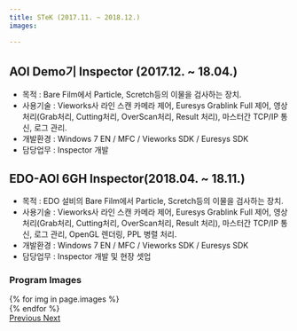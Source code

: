 ```yaml
---
title: STeK (2017.11. ~ 2018.12.)
images:

---
```

## AOI Demo기 Inspector (2017.12. ~ 18.04.)
- 목적 : Bare Film에서 Particle, Scretch등의 이물을 검사하는 장치.
- 사용기술 : Vieworks사 라인 스캔 카메라 제어, Euresys Grablink Full 제어, 영상 처리(Grab처리, Cutting처리, OverScan처리, Result 처리), 마스터간 TCP/IP 통신, 로그 관리.
- 개발환경 : Windows 7 EN / MFC / Vieworks SDK / Euresys SDK
- 담당업무 : Inspector 개발

## EDO-AOI 6GH Inspector(2018.04. ~ 18.11.)
- 목적 : EDO 설비의 Bare Film에서 Particle, Scretch등의 이물을 검사하는 장치.
- 사용기술 : Vieworks사 라인 스캔 카메라 제어, Euresys Grablink Full 제어, 영상 처리(Grab처리, Cutting처리, OverScan처리, Result 처리), 마스터간 TCP/IP 통신, 로그 관리, OpenGL 렌더링, PPL 병렬 처리.
- 개발환경 : Windows 7 EN / MFC / Vieworks SDK / Euresys SDK
- 담당업무 : Inspector 개발 및 현장 셋업
  
### Program Images

<div id="carouselExampleControls" class="carousel slide mb-4" data-ride="carousel">
    <div class="carousel-inner">
        {% for img in page.images %}
            <div class="carousel-item {% if forloop.first %}active{% endif %}">
                <img src="{{ img }}" class="d-block w-100" alt="">
            </div>
        {% endfor %}
    </div>
    <a class="carousel-control-prev" href="#carouselExampleControls" role="button" data-slide="prev">
        <span class="carousel-control-prev-icon" aria-hidden="true"></span>
        <span class="sr-only">Previous</span>
    </a>
    <a class="carousel-control-next" href="#carouselExampleControls" role="button" data-slide="next">
        <span class="carousel-control-next-icon" aria-hidden="true"></span>
        <span class="sr-only">Next</span>
    </a>
</div>
